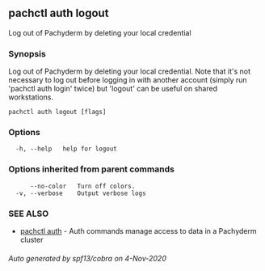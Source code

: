 ## pachctl auth logout

Log out of Pachyderm by deleting your local credential

### Synopsis

Log out of Pachyderm by deleting your local credential. Note that it's not necessary to log out before logging in with another account (simply run 'pachctl auth login' twice) but 'logout' can be useful on shared workstations.

```
pachctl auth logout [flags]
```

### Options

```
  -h, --help   help for logout
```

### Options inherited from parent commands

```
      --no-color   Turn off colors.
  -v, --verbose    Output verbose logs
```

### SEE ALSO

* [pachctl auth](pachctl_auth.md)	 - Auth commands manage access to data in a Pachyderm cluster

###### Auto generated by spf13/cobra on 4-Nov-2020
